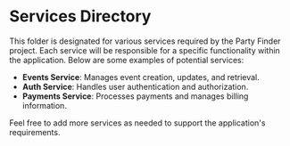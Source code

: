 # Services Directory

This folder is designated for various services required by the Party Finder project. Each service will be responsible for a specific functionality within the application. Below are some examples of potential services:

- **Events Service**: Manages event creation, updates, and retrieval.
- **Auth Service**: Handles user authentication and authorization.
- **Payments Service**: Processes payments and manages billing information.

Feel free to add more services as needed to support the application's requirements.